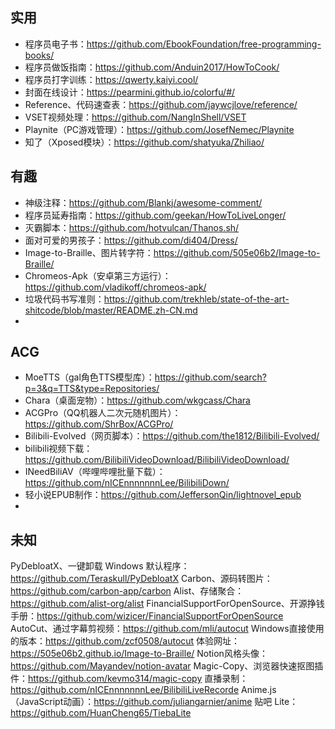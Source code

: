## 实用
+ 程序员电子书：https://github.com/EbookFoundation/free-programming-books/
+ 程序员做饭指南：https://github.com/Anduin2017/HowToCook/
+ 程序员打字训练：https://qwerty.kaiyi.cool/
+ 封面在线设计：https://pearmini.github.io/colorfu/#/
+ Reference、代码速查表：https://github.com/jaywcjlove/reference/
+ VSET视频处理：https://github.com/NangInShell/VSET
+ Playnite（PC游戏管理）：https://github.com/JosefNemec/Playnite
+ 知了（Xposed模块）：https://github.com/shatyuka/Zhiliao/
## 有趣
+ 神级注释：https://github.com/Blankj/awesome-comment/
+ 程序员延寿指南：https://github.com/geekan/HowToLiveLonger/
+ 灭霸脚本：https://github.com/hotvulcan/Thanos.sh/
+ 面对可爱的男孩子：https://github.com/di404/Dress/
+ Image-to-Braille、图片转字符：https://github.com/505e06b2/Image-to-Braille/
+ Chromeos-Apk（安卓第三方运行）：https://github.com/vladikoff/chromeos-apk/
+ 垃圾代码书写准则：https://github.com/trekhleb/state-of-the-art-shitcode/blob/master/README.zh-CN.md
+ 
## ACG
+ MoeTTS（gal角色TTS模型库）：https://github.com/search?p=3&q=TTS&type=Repositories/
+ Chara（桌面宠物）：https://github.com/wkgcass/Chara
+ ACGPro（QQ机器人二次元随机图片）：https://github.com/ShrBox/ACGPro/
+ Bilibili-Evolved（网页脚本）：https://github.com/the1812/Bilibili-Evolved/
+ bilibili视频下载：https://github.com/BilibiliVideoDownload/BilibiliVideoDownload/
+ INeedBiliAV（哔哩哔哩批量下载）：https://github.com/nICEnnnnnnnLee/BilibiliDown/
+ 轻小说EPUB制作：https://github.com/JeffersonQin/lightnovel_epub
+ 
## 未知
PyDebloatX、一键卸载 Windows 默认程序：https://github.com/Teraskull/PyDebloatX
Carbon、源码转图片：https://github.com/carbon-app/carbon
Alist、存储聚合：https://github.com/alist-org/alist
FinancialSupportForOpenSource、开源挣钱手册：https://github.com/wizicer/FinancialSupportForOpenSource
AutoCut、通过字幕剪视频：https://github.com/mli/autocut
Windows直接使用的版本：https://github.com/zcf0508/autocut
体验网址：https://505e06b2.github.io/Image-to-Braille/
Notion风格头像：https://github.com/Mayandev/notion-avatar
Magic-Copy、浏览器快速抠图插件：https://github.com/kevmo314/magic-copy
直播录制：https://github.com/nICEnnnnnnnLee/BilibiliLiveRecorde
Anime.js（JavaScript动画）：https://github.com/juliangarnier/anime
贴吧 Lite：https://github.com/HuanCheng65/TiebaLite
